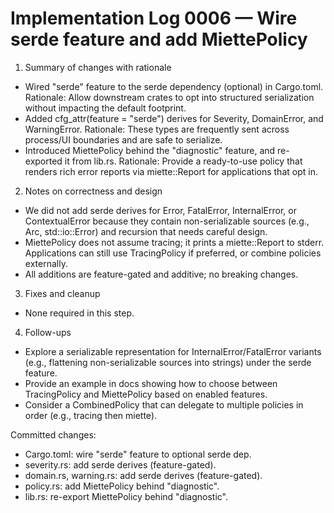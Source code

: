 # Implementation Log 0006 — Wire serde feature and add MiettePolicy

1) Summary of changes with rationale
- Wired "serde" feature to the serde dependency (optional) in Cargo.toml.
  Rationale: Allow downstream crates to opt into structured serialization without impacting the default footprint.
- Added cfg_attr(feature = "serde") derives for Severity, DomainError, and WarningError.
  Rationale: These types are frequently sent across process/UI boundaries and are safe to serialize.
- Introduced MiettePolicy behind the "diagnostic" feature, and re-exported it from lib.rs.
  Rationale: Provide a ready-to-use policy that renders rich error reports via miette::Report for applications that opt in.

2) Notes on correctness and design
- We did not add serde derives for Error, FatalError, InternalError, or ContextualError because they contain non-serializable sources (e.g., Arc<dyn Error>, std::io::Error) and recursion that needs careful design.
- MiettePolicy does not assume tracing; it prints a miette::Report to stderr. Applications can still use TracingPolicy if preferred, or combine policies externally.
- All additions are feature-gated and additive; no breaking changes.

3) Fixes and cleanup
- None required in this step.

4) Follow-ups
- Explore a serializable representation for InternalError/FatalError variants (e.g., flattening non-serializable sources into strings) under the serde feature.
- Provide an example in docs showing how to choose between TracingPolicy and MiettePolicy based on enabled features.
- Consider a CombinedPolicy that can delegate to multiple policies in order (e.g., tracing then miette).

Committed changes:
- Cargo.toml: wire "serde" feature to optional serde dep.
- severity.rs: add serde derives (feature-gated).
- domain.rs, warning.rs: add serde derives (feature-gated).
- policy.rs: add MiettePolicy behind "diagnostic".
- lib.rs: re-export MiettePolicy behind "diagnostic".
